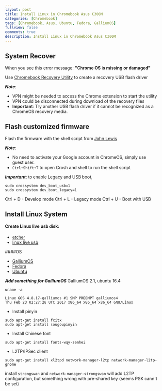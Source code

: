 ```yaml
---
layout: post
title: Install Linux in Chromebook Asus C300M
categories: [Chromebook]
tags: [Chromebook, Asus, Ubuntu, Fedora, GalliumOS]
fullview: false
comments: true
description: Install Linux in Chromebook Asus C300M
---
```



## System Recover

When you see this error message: __"Chrome OS is missing or damaged"__

Use [Chromebook Recovery Utility](https://chrome.google.com/webstore/detail/chromebook-recovery-utili/jndclpdbaamdhonoechobihbbiimdgai?hl=en) to create a recovery USB flash driver

___Note___: 

* VPN might be needed to access the Chrome extension to start the utility
* VPN could be disconnected during download of the recovery files
* __Important__: Try another USB flash driver if it cannot be recognized as a ChromeOS recovery media. 


## Flash customized firmware

Flash the firmware with the shell script from [John Lewis](http://johnlewis.ie)

___Note___:

* No need to activate your Google account in ChromeOS, simply use guest user.
* `Ctrl+Shift+T` to open Crosh and shell to run the shell script  

___Important___: to enable Legacy and USB boot, 
```
sudo crossystem dev_boot_usb=1
sudo crossystem dev_boot_legacy=1
```

Ctrl + D - Develop mode
Ctrl + L - Legacy mode
Ctrl + U - Boot with USB

## Install Linux System

#### Create Linux live usb disk:

* [etcher](https://etcher.io/)
* [linux live usb](http://www.linuxliveusb.com/en/download)
 
####OS
* [GalliumOS](https://galliumos.org/)
* [Fedora](https://getfedora.org/)
* [Ubuntu](https://www.ubuntu.com/)

___Add something for GalliumOS___
GalliumOS 2.1, ubuntu 16.4
```
uname -a

Linux GOS 4.8.17-galliumos #1 SMP PREEMPT galliumos4 
Thu Feb 23 02:27:28 UTC 2017 x86_64 x86_64 x86_64 GNU/Linux
```

* Install pinyin
```
sudo apt-get install fcitx
sudo apt-get install sougoupinyin
```

* Install Chinese font
```
sudo apt-get install fonts-wqy-zenhei
```

* L2TP/IPSec client
```
sudo apt-get install xl2tpd network-manager-l2tp network-manager-l2tp-gnome
```
install `strongswan` and `network-manager-strongswan` will add L2TP configuration, but something wrong with pre-shared key (seems PSK cann't be set)
